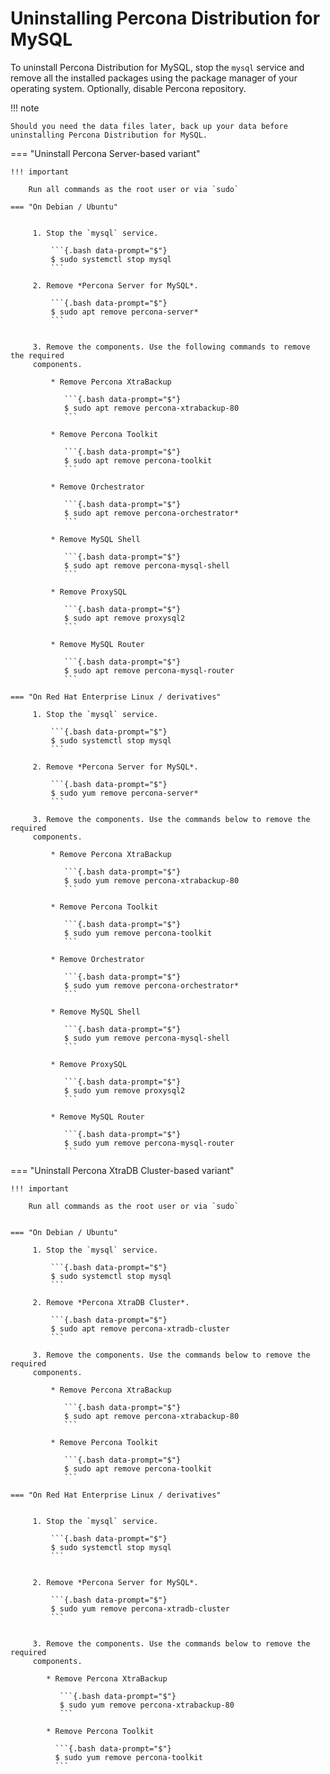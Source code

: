 # Uninstalling Percona Distribution for MySQL

To uninstall Percona Distribution for MySQL, stop the `mysql` service and remove all the installed packages using the package manager of your operating system. Optionally, disable Percona repository.

!!! note

    Should you need the data files later, back up your data before uninstalling Percona Distribution for MySQL.

=== "Uninstall Percona Server-based variant" 

    !!! important

        Run all commands as the root user or via `sudo`

    === "On Debian / Ubuntu"


         1. Stop the `mysql` service.

             ```{.bash data-prompt="$"}
             $ sudo systemctl stop mysql
             ```

         2. Remove *Percona Server for MySQL*.

             ```{.bash data-prompt="$"}
             $ sudo apt remove percona-server*
             ```


         3. Remove the components. Use the following commands to remove the required
         components.

             * Remove Percona XtraBackup
                
                ```{.bash data-prompt="$"}
                $ sudo apt remove percona-xtrabackup-80
                ```

             * Remove Percona Toolkit

                ```{.bash data-prompt="$"}
                $ sudo apt remove percona-toolkit
                ```

             * Remove Orchestrator
                
                ```{.bash data-prompt="$"}
                $ sudo apt remove percona-orchestrator*
                ```

             * Remove MySQL Shell

                ```{.bash data-prompt="$"}
                $ sudo apt remove percona-mysql-shell
                ```

             * Remove ProxySQL

                ```{.bash data-prompt="$"}
                $ sudo apt remove proxysql2
                ```

             * Remove MySQL Router

                ```{.bash data-prompt="$"}
                $ sudo apt remove percona-mysql-router
                ```

    === "On Red Hat Enterprise Linux / derivatives"

         1. Stop the `mysql` service.

             ```{.bash data-prompt="$"}
             $ sudo systemctl stop mysql
             ```

         2. Remove *Percona Server for MySQL*.

             ```{.bash data-prompt="$"}
             $ sudo yum remove percona-server*
             ```

         3. Remove the components. Use the commands below to remove the required
         components.

             * Remove Percona XtraBackup
               
                ```{.bash data-prompt="$"}
                $ sudo yum remove percona-xtrabackup-80
                ```

             * Remove Percona Toolkit

                ```{.bash data-prompt="$"}
                $ sudo yum remove percona-toolkit
                ```

             * Remove Orchestrator

                ```{.bash data-prompt="$"}
                $ sudo yum remove percona-orchestrator*
                ```

             * Remove MySQL Shell

                ```{.bash data-prompt="$"}
                $ sudo yum remove percona-mysql-shell
                ```

             * Remove ProxySQL

                ```{.bash data-prompt="$"}
                $ sudo yum remove proxysql2
                ```

             * Remove MySQL Router

                ```{.bash data-prompt="$"}
                $ sudo yum remove percona-mysql-router
                ```

=== "Uninstall Percona XtraDB Cluster-based variant"

    !!! important

        Run all commands as the root user or via `sudo`


    === "On Debian / Ubuntu"

         1. Stop the `mysql` service.

             ```{.bash data-prompt="$"}
             $ sudo systemctl stop mysql
             ```

         2. Remove *Percona XtraDB Cluster*.

             ```{.bash data-prompt="$"}
             $ sudo apt remove percona-xtradb-cluster
             ```

         3. Remove the components. Use the commands below to remove the required
         components.

             * Remove Percona XtraBackup

                ```{.bash data-prompt="$"}
                $ sudo apt remove percona-xtrabackup-80
                ```

             * Remove Percona Toolkit

                ```{.bash data-prompt="$"}
                $ sudo apt remove percona-toolkit
                ```

    === "On Red Hat Enterprise Linux / derivatives"


         1. Stop the `mysql` service.

             ```{.bash data-prompt="$"}
             $ sudo systemctl stop mysql
             ```


         2. Remove *Percona Server for MySQL*.

             ```{.bash data-prompt="$"}
             $ sudo yum remove percona-xtradb-cluster
             ```


         3. Remove the components. Use the commands below to remove the required
         components.

            * Remove Percona XtraBackup

               ```{.bash data-prompt="$"}
               $ sudo yum remove percona-xtrabackup-80
               ```

            * Remove Percona Toolkit

              ```{.bash data-prompt="$"}
              $ sudo yum remove percona-toolkit
              ```

